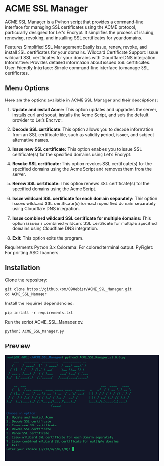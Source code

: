 # ACME SSL Manager


ACME SSL Manager is a Python script that provides a command-line interface for managing SSL certificates using the ACME protocol, particularly designed for Let's Encrypt. It simplifies the process of issuing, renewing, revoking, and installing SSL certificates for your domains.


Features
Simplified SSL Management: Easily issue, renew, revoke, and install SSL certificates for your domains.
Wildcard Certificate Support: Issue wildcard SSL certificates for your domains with Cloudflare DNS integration.
Informative: Provides detailed information about issued SSL certificates.
User-Friendly Interface: Simple command-line interface to manage SSL certificates.



## Menu Options

Here are the options available in ACME SSL Manager and their descriptions:

1. **Update and install Acme:**
   This option updates and upgrades the server, installs curl and socat, installs the Acme Script, and sets the default provider to Let’s Encrypt.

2. **Decode SSL certificate:**
   This option allows you to decode information from an SSL certificate file, such as validity period, issuer, and subject alternative names.

3. **Issue new SSL certificate:**
   This option enables you to issue SSL certificate(s) for the specified domains using Let’s Encrypt.

4. **Revoke SSL certificate:**
   This option revokes SSL certificate(s) for the specified domains using the Acme Script and removes them from the server.

5. **Renew SSL certificate:**
   This option renews SSL certificate(s) for the specified domains using the Acme Script.

6. **Issue wildcard SSL certificate for each domain separately:**
   This option issues wildcard SSL certificate(s) for each specified domain separately using Cloudflare DNS integration.

7. **Issue combined wildcard SSL certificate for multiple domains:**
   This option issues a combined wildcard SSL certificate for multiple specified domains using Cloudflare DNS integration.

8. **Exit:**
   This option exits the program.


Requirements
Python 3.x
Colorama: For colored terminal output.
PyFiglet: For printing ASCII banners.

## Installation
Clone the repository:

```
git clone https://github.com/090ebier/ACME_SSL_Manager.git
cd ACME_SSL_Manager
```
Install the required dependencies:

 ```
pip install -r requirements.txt
```



Run the script ACME_SSL_Manager.py:
```
python3 ACME_SSL_Manager.py
```

## Preview

![Alt text](https://github.com/090ebier/ACME_SSL_Manager/blob/main/ACME_SSL_Manager_Sreenshot.png)
